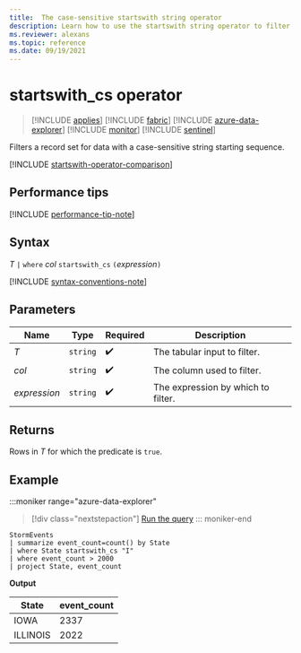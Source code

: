```yaml
---
title:  The case-sensitive startswith string operator
description: Learn how to use the startswith string operator to filter a record set with a case-sensitive string starting sequence.
ms.reviewer: alexans
ms.topic: reference
ms.date: 09/19/2021
---
```

# startswith_cs operator

> [!INCLUDE [applies](../includes/applies-to-version/applies.md)] [!INCLUDE [fabric](../includes/applies-to-version/fabric.md)] [!INCLUDE [azure-data-explorer](../includes/applies-to-version/azure-data-explorer.md)] [!INCLUDE [monitor](../includes/applies-to-version/monitor.md)] [!INCLUDE [sentinel](../includes/applies-to-version/sentinel.md)]

Filters a record set for data with a case-sensitive string starting sequence.

[!INCLUDE [startswith-operator-comparison](../includes/startswith-operator-comparison.md)]

## Performance tips

[!INCLUDE [performance-tip-note](../includes/performance-tip-note.md)]

## Syntax

*T* `|` `where` *col* `startswith_cs` `(`*expression*`)`  

[!INCLUDE [syntax-conventions-note](../includes/syntax-conventions-note.md)]

## Parameters

| Name | Type | Required | Description |
|--|--|--|--|
| *T* | `string` |  :heavy_check_mark: | The tabular input to filter.|
| *col* | `string` |  :heavy_check_mark: | The column used to filter.|
| *expression* | `string` |  :heavy_check_mark: | The expression by which to filter.|

## Returns

Rows in *T* for which the predicate is `true`.

## Example

:::moniker range="azure-data-explorer"
> [!div class="nextstepaction"]
> <a href="https://dataexplorer.azure.com/clusters/help/databases/Samples?query=H4sIAAAAAAAAAwsuyS/KdS1LzSsp5qpRKC7NzU0syqxKVUgFCcUn55fmldiCSQ1NhaRKheCSxJJUoMLyjNSiVAhPobgksaikuDyzJCM+uVhByVMJLo9kiIKdgpGBgQFQqqAoPys1uQSiWQdZDQCj4hmWjAAAAA==" target="_blank">Run the query</a>
::: moniker-end

```kusto
StormEvents
| summarize event_count=count() by State
| where State startswith_cs "I"
| where event_count > 2000
| project State, event_count
```

**Output**

|State|event_count|
|-----|-----------|
|IOWA|2337|
|ILLINOIS|2022|

